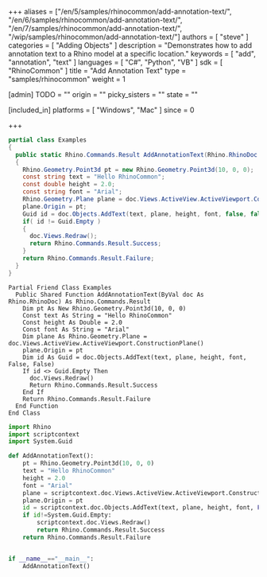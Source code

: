 +++
aliases = ["/en/5/samples/rhinocommon/add-annotation-text/", "/en/6/samples/rhinocommon/add-annotation-text/", "/en/7/samples/rhinocommon/add-annotation-text/", "/wip/samples/rhinocommon/add-annotation-text/"]
authors = [ "steve" ]
categories = [ "Adding Objects" ]
description = "Demonstrates how to add annotation text to a Rhino model at a specific location."
keywords = [ "add", "annotation", "text" ]
languages = [ "C#", "Python", "VB" ]
sdk = [ "RhinoCommon" ]
title = "Add Annotation Text"
type = "samples/rhinocommon"
weight = 1

[admin]
TODO = ""
origin = ""
picky_sisters = ""
state = ""

[included_in]
platforms = [ "Windows", "Mac" ]
since = 0

+++

<div class="codetab-content" id="cs">

```cs
partial class Examples
{
  public static Rhino.Commands.Result AddAnnotationText(Rhino.RhinoDoc doc)
  {
    Rhino.Geometry.Point3d pt = new Rhino.Geometry.Point3d(10, 0, 0);
    const string text = "Hello RhinoCommon";
    const double height = 2.0;
    const string font = "Arial";
    Rhino.Geometry.Plane plane = doc.Views.ActiveView.ActiveViewport.ConstructionPlane();
    plane.Origin = pt;
    Guid id = doc.Objects.AddText(text, plane, height, font, false, false);
    if( id != Guid.Empty )
    {
      doc.Views.Redraw();
      return Rhino.Commands.Result.Success;
    }
    return Rhino.Commands.Result.Failure;
  }
}
```

</div>


<div class="codetab-content" id="vb">

```vbnet
Partial Friend Class Examples
  Public Shared Function AddAnnotationText(ByVal doc As Rhino.RhinoDoc) As Rhino.Commands.Result
	Dim pt As New Rhino.Geometry.Point3d(10, 0, 0)
	Const text As String = "Hello RhinoCommon"
	Const height As Double = 2.0
	Const font As String = "Arial"
	Dim plane As Rhino.Geometry.Plane = doc.Views.ActiveView.ActiveViewport.ConstructionPlane()
	plane.Origin = pt
	Dim id As Guid = doc.Objects.AddText(text, plane, height, font, False, False)
	If id <> Guid.Empty Then
	  doc.Views.Redraw()
	  Return Rhino.Commands.Result.Success
	End If
	Return Rhino.Commands.Result.Failure
  End Function
End Class
```

</div>


<div class="codetab-content" id="py">

```python
import Rhino
import scriptcontext
import System.Guid

def AddAnnotationText():
    pt = Rhino.Geometry.Point3d(10, 0, 0)
    text = "Hello RhinoCommon"
    height = 2.0
    font = "Arial"
    plane = scriptcontext.doc.Views.ActiveView.ActiveViewport.ConstructionPlane()
    plane.Origin = pt
    id = scriptcontext.doc.Objects.AddText(text, plane, height, font, False, False)
    if id!=System.Guid.Empty:
        scriptcontext.doc.Views.Redraw()
        return Rhino.Commands.Result.Success
    return Rhino.Commands.Result.Failure


if __name__=="__main__":
    AddAnnotationText()
```

</div>
